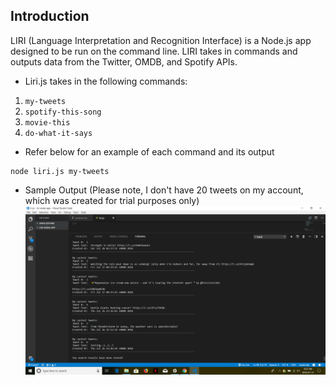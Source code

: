 
## Introduction

LIRI (Language Interpretation and Recognition Interface) is a Node.js app designed to be run on the command line. LIRI takes in commands and outputs data from the Twitter, OMDB, and Spotify APIs.

* Liri.js takes in the following commands:
 1. `my-tweets`
 2. `spotify-this-song`
 3. `movie-this`
 4. `do-what-it-says`
 
 * Refer below for an example of each command and its output
 
```
node liri.js my-tweets
```
 * Sample Output (Please note, I don't have 20 tweets on my account, which was created for trial purposes only)
 ![Screenshot](images/tweets.png)
 
 
 
 
 

